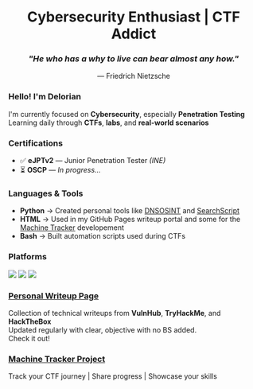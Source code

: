 
<h1 align="center">Cybersecurity Enthusiast | CTF Addict</h1>

<h3 align="center"><em>"He who has a why to live can bear almost any how."</em></h3>
<p align="center">— Friedrich Nietzsche</p>


### Hello! I'm Delorian

I'm currently focused on **Cybersecurity**, especially **Penetration Testing**  
Learning daily through **CTFs**, **labs**, and **real-world scenarios**  

### Certifications

- ✅ **eJPTv2** — Junior Penetration Tester *(INE)*  
- ⏳ **OSCP** — *In progress...*

### Languages & Tools

- **Python** → Created personal tools like [DNSOSINT](https://github.com/DelorianCS/dns-osint) and [SearchScript](https://github.com/DelorianCS/search-script)  
- **HTML** → Used in my GitHub Pages writeup portal and some for the [Machine Tracker](https:://machinetracker.lovable.app) developement
- **Bash** → Built automation scripts used during CTFs  


### Platforms

<p>
  <a href="https://tryhackme.com/p/DelorianCS" target="_blank"><img src="https://img.shields.io/badge/TryHackMe-DelorianCS-red?logo=tryhackme" /></a>
  <a href="https://www.hackthebox.com/home/users/profile/841952" target="_blank"><img src="https://img.shields.io/badge/HackTheBox-Delorian666-brightgreen?logo=hackthebox" /></a>
  <a href="https://github.com/DelorianCS" target="_blank"><img src="https://img.shields.io/badge/GitHub-DelorianCS-blue?logo=github" /></a>
</p>



### [Personal Writeup Page](https://deloriancs.github.io/)

Collection of technical writeups from **VulnHub**, **TryHackMe**, and **HackTheBox**  
Updated regularly with clear, objective with no BS added.            
Check it out!



### [Machine Tracker Project](https://machinetracker.lovable.app)

Track your CTF journey | Share progress | Showcase your skills
